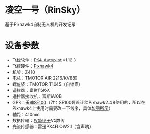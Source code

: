 # 凌空一号（RinSky）
基于Pixhawk4自制无人机的开发记录

# 设备参数
 - 飞控软件：[PX4-Autopilot](https://github.com/PX4/PX4-Autopilot) v1.12.3
 - 飞控硬件：[Pixhawk4](https://docs.px4.io/master/zh/flight_controller/pixhawk4.html)
 - 机架：[Z410](https://item.taobao.com/item.htm?id=616344442145)
 - 电机：TMOTOR AIR 2216/KV880
 - 螺旋桨：TMOTOR T1045（自锁桨）
 - 遥控器：富斯FSi6X
 - 遥控器接收机：富斯iA10B
 - GPS：[乐迪SE100](https://www.radiolink.com.cn/docc/product-detail-122.html)（注：SE100是设计给Pixhawk2.4.8使用的，所以在Pixhawk4上使用时需要改一下线序，具体[如图所示](./说明图片/乐迪SE100_Pixhawk4线序.JPG)）
 - 轴距：410mm
 - 数据传输：[权盛电子](https://quan-sheng.world.taobao.com/)V5数传
 - 光流传感器：雷迅PX4FLOW2.1（含声呐）
